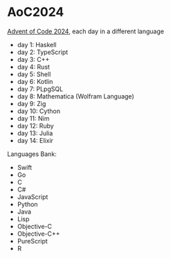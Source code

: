 # AoC2024

[Advent of Code 2024](https://adventofcode.com/2024), each day in a different language

- day 1: Haskell
- day 2: TypeScript
- day 3: C++
- day 4: Rust
- day 5: Shell
- day 6: Kotlin
- day 7: PLpgSQL
- day 8: Mathematica (Wolfram Language)
- day 9: Zig
- day 10: Cython
- day 11: Nim
- day 12: Ruby
- day 13: Julia
- day 14: Elixir

Languages Bank:
- Swift
- Go
- C
- C#
- JavaScript
- Python
- Java
- Lisp
- Objective-C
- Objective-C++
- PureScript
- R
